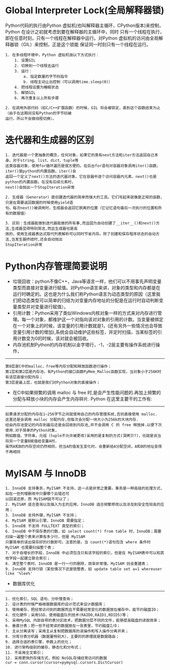 Global Interpreter Lock(全局解释器锁)
====================================
Python代码的执行由Python 虚拟机(也叫解释器主循环，CPython版本)来控制，Python 在设计之初就考虑到要在解释器的主循环中，同时
只有一个线程在执行，即在任意时刻，只有一个线程在解释器中运行。对Python 虚拟机的访问由全局解释器锁（GIL）来控制，正是这个锁能
保证同一时刻只有一个线程在运行。


    1. 在多线程环境中，Python 虚拟机按以下方式执行：
        1. 设置GIL
        2. 切换到一个线程去运行
        3. 运行：
            a. 指定数量的字节码指令
            b. 线程主动让出控制（可以调用time.sleep(0)）
        4. 把线程设置为睡眠状态
        5. 解锁GIL
        6. 再次重复以上所有步骤

    2. 在调用外部代码（如C/C++扩展函数）的时候，GIL 将会被锁定，直到这个函数结束为止（由于在这期间没有Python的字节码被
    运行，所以不会做线程切换）。
 
 
 迭代器和生成器的区别
 =================
 
    1. 迭代器是一个更抽象的概念，任何对象，如果它的类有next方法和iter方法返回自己本身。对于string、list、dict、tuple等
    这类容器对象，使用for循环遍历是很方便的。在后台for语句对容器对象调用iter()函数，iter()是python的内置函数。iter()会
    返回一个定义了next()方法的迭代器对象，它在容器中逐个访问容器内元素，next()也是python的内置函数。在没有后续元素时，
    next()会抛出一个StopIteration异常
    
    2. 生成器（Generator）是创建迭代器的简单而强大的工具。它们写起来就像是正规的函数，只是在需要返回数据的时候使用yield语
    句。每次next()被调用时，生成器会返回它脱离的位置（它记忆语句最后一次执行的位置和所有的数据值）

    3. 区别：生成器能做到迭代器能做的所有事,而且因为自动创建了__iter__()和next()方法,生成器显得特别简洁,而且生成器也是高
    效的，使用生成器表达式取代列表解析可以同时节省内存。除了创建和保存程序状态的自动方法,当发生器终结时,还会自动抛出
    StopIteration异常


Python内存管理简要说明
====================

* 垃圾回收：python不像C++，Java等语言一样，他们可以不用事先声明变量类型而直接对变量进行赋值。对Python语言来讲，对象的类型和内存都是在运行时确定的。这也是为什么我们称Python语言为动态类型的原因（这里我们把动态类型可以简单的归结为对变量内存地址的分配是在运行时自动判断变量类型并对变量进行赋值）。
* 引用计数：Python采用了类似Windows内核对象一样的方式来对内存进行管理。每一个对象，都维护这一个对指向该对对象的引用的计数。当变量被绑定在一个对象上的时候，该变量的引用计数就是1，(还有另外一些情况也会导致变量引用计数的增加),系统会自动维护这些标签，并定时扫描，当某标签的引用计数变为0的时候，该对就会被回收。
* 内存池机制Python的内存机制以金字塔行，-1，-2层主要有操作系统进行操作，
--------------
    第0层是C中的malloc，free等内存分配和释放函数进行操作；
    第1层和第2层是内存池，有Python的接口函数PyMem_Malloc函数实现，当对象小于256K时有该层直接分配内存；
    第3层是最上层，也就是我们对Python对象的直接操作；

* 在C中如果频繁的调用 malloc 与 free 时,是会产生性能问题的.再加上频繁的分配与释放小块的内存会产生内存碎片. Python 在这里主要干的工作有:  
-------------------

    如果请求分配的内存在1~256字节之间就使用自己的内存管理系统,否则直接使用 malloc.
    这里还是会调用 malloc 分配内存,但每次会分配一块大小为256k的大块内存.
    经由内存池登记的内存到最后还是会回收到内存池,并不会调用 C 的 free 释放掉.以便下次使用.对于简单的Python对象，
    例如数值、字符串，元组（tuple不允许被更改)采用的是复制的方式(深拷贝?)，也就是说当将另一个变量B赋值给变量A时，
    虽然A和B的内存空间仍然相同，但当A的值发生变化时，会重新给A分配空间，A和B的地址变得不再相同


MyISAM 与 InnoDB
================

    1. InnoDB 支持事务，MyISAM 不支持，这一点是非常之重要。事务是一种高级的处理方式，如在一些列增删改中只要哪个出错还可
    以回滚还原，而 MyISAM就不可以了；
    2. MyISAM 适合查询以及插入为主的应用，InnoDB 适合频繁修改以及涉及到安全性较高的应用；
    3. InnoDB 支持外键，MyISAM 不支持；
    4. MyISAM 是默认引擎，InnoDB 需要指定；
    5. InnoDB 不支持 FULLTEXT 类型的索引；
    6. InnoDB 中不保存表的行数，如 select count(*) from table 时，InnoDB；需要扫描一遍整个表来计算有多少行，但是 MyISAM
    只要简单的读出保存好的行数即可。注意的是，当 count(*)语句包含 where 条件时 MyISAM 也需要扫描整个表；
    7. 对于自增长的字段，InnoDB 中必须包含只有该字段的索引，但是在 MyISAM表中可以和其他字段一起建立联合索引；
    8. 清空整个表时，InnoDB 是一行一行的删除，效率非常慢。MyISAM 则会重建表；
    9. InnoDB 支持行锁（某些情况下还是锁整表，如 update table set a=1 whereuser like '%lee%'

    
* 数据库优化
---------

    1. 优化索引、SQL 语句、分析慢查询；
    2. 设计表的时候严格根据数据库的设计范式来设计数据库；
    3. 使用缓存，把经常访问到的数据而且不需要经常变化的数据放在缓存中，能节约磁盘IO；
    4. 优化硬件；采用SSD，使用磁盘队列技术(RAID0,RAID1,RDID5)等；
    5. 采用MySQL 内部自带的表分区技术，把数据分层不同的文件，能够提高磁盘的读取效率；
    6. 垂直分表；把一些不经常读的数据放在一张表里，节约磁盘I/O；
    7. 主从分离读写；采用主从复制把数据库的读操作和写入操作分离开来；
    8. 分库分表分机器（数据量特别大），主要的的原理就是数据路由；
    9. 选择合适的表引擎，参数上的优化；
    10. 进行架构级别的缓存，静态化和分布式；
    11. 不采用全文索引；
    12. 采用更快的存储方式，例如 NoSQL存储经常访问的数据
    cur = conn.cursor(cursor=pymysql.cursors.DictCursor)